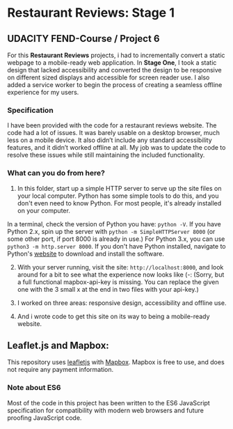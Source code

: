 # Restaurant Reviews: Stage 1

## UDACITY FEND-Course / Project 6 

For this **Restaurant Reviews** projects, i had to incrementally convert a static webpage to a mobile-ready web application. In **Stage One**, I took a static design that lacked accessibility and converted the design to be responsive on different sized displays and accessible for screen reader use. I also added a service worker to begin the process of creating a seamless offline experience for my users.

### Specification

I have been provided with the code for a restaurant reviews website. The code had a lot of issues. It was barely usable on a desktop browser, much less on a mobile device. It also didn’t include any standard accessibility features, and it didn’t worked offline at all. My job was to update the code to resolve these issues while still maintaining the included functionality. 

### What can you do from here?

1. In this folder, start up a simple HTTP server to serve up the site files on your local computer. Python has some simple tools to do this, and you don't even need to know Python. For most people, it's already installed on your computer. 

In a terminal, check the version of Python you have: `python -V`. If you have Python 2.x, spin up the server with `python -m SimpleHTTPServer 8000` (or some other port, if port 8000 is already in use.) For Python 3.x, you can use `python3 -m http.server 8000`. If you don't have Python installed, navigate to Python's [website](https://www.python.org/) to download and install the software.

2. With your server running, visit the site: `http://localhost:8000`, and look around for a bit to see what the experience now looks like (-:
 (Sorry, but a full functional mapbox-api-key is missing. You can replace the given one with the 3 small x at the end in two files with your api-key.)

3. I worked on three areas: responsive design, accessibility and offline use.

4. And i wrote code to get this site on its way to being a mobile-ready website.

## Leaflet.js and Mapbox:

This repository uses [leafletjs](https://leafletjs.com/) with [Mapbox](https://www.mapbox.com/).  Mapbox is free to use, and does not require any payment information. 

### Note about ES6

Most of the code in this project has been written to the ES6 JavaScript specification for compatibility with modern web browsers and future proofing JavaScript code.




